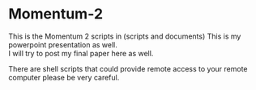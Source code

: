 # Momentum-2
This is the Momentum 2 scripts in (scripts and documents)
This is my powerpoint presentation as well.  
I will try to post my final paper here as well.

There are shell scripts that could provide remote access to your remote computer please be very careful.
